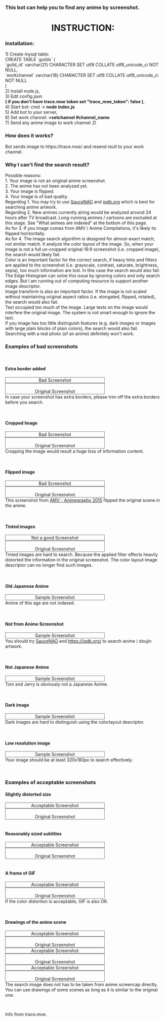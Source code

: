 <h3 style="text-align: left;">This bot can help you to find any anime by screenshot.</h3>
<h1 style="text-align: center;">INSTRUCTION:</h1>
<p>
<h3>Installation: <br></h3>
1) Create mysql table:  <br>
CREATE TABLE `guilds` (<br>
  `guild_id` varchar(21) CHARACTER SET utf8 COLLATE utf8_unicode_ci NOT NULL,<br>
  `workchannel` varchar(18) CHARACTER SET utf8 COLLATE utf8_unicode_ci NOT NULL<br>
)<br>
2) Install node.js,<br>
3) Edit config.json <b><br>( if you don't have trace.moe token set "trace_moe_token": false )</b>,<br>
4) Start bot: cmd -> <b>node index.js</b><br>
5) Add bot to your server,<br>
6) Set work channel: <b>+setchannel #channel_name</b><br>
7) Send any anime image to work channel ;D<br>
</p>
<p><h3>How does it works?</h3>
Bot sends image to https://trace.moe/ and resend reult to your work channel.
<p>
<p>
<h3>Why I can't find the search result?</h3>
Possible reasons:<br>
1. Your image is not an original anime screenshot.<br>
2. The anime has not been analyzed yet. <br>
3. Your image is flipped. <br>
4. Your image is of bad quality. <br>
Regarding 1. You may try to use <a href="https://saucenao.com/">SauceNAO</a> and <a href="https://iqdb.org/">iqdb.org</a> which is best for searching anime artwork.<br>
Regarding 2. New animes currently airing would be analyzed around 24 hours after TV broadcast. Long-running animes / cartoons are excluded at this stage. See "What animes are indexed" at the bottom of this page.<br>
As for 3. If you image comes from AMV / Anime Compilations, it's likely its flipped horizontally.<br>
As for 4. The image search algorithm is designed for almost-exact match, not similar match. It analyze the color layout of the image. So, when your image is not a full un-cropped original 16:9 screenshot (i.e. cropped image), the search would likely fail. <br>
Color is an important factor for the correct search, if heavy tints and filters are applied to the screenshot (i.e. grayscale, contrast, saturate, brightness, sepia), too much information are lost. In this case the search would also fail. The Edge Histogram can solve this issue by ignoring colors and only search edges. But I am running out of computing resource to support another image descriptor.<br>
Image transform is also an important factor. If the image is not scaled without maintaining original aspect ratios (i.e. elongated, flipped, rotated), the search would also fail.<br>
Text occupied too much of the image. Large texts on the image would interfere the original image. The system is not smart enough to ignore the text.<br>
If you image has too little distinguish features (e.g. dark images or images with large plain blocks of plain colors), the search would also fail.<br>
Searching with a real photo (of an anime) definitely won't work.<br>
</p>
<h3>Examples of bad screenshots</h3>
<br>
<h4>Extra border added</h4>
<div style="float:left;text-align:center;border:1px #666 solid;width:320px"><img alt="" src="https://trace.moe//img/border-bad.jpg" style="max-width:320px;max-height:180px"><br>Bad Screenshot</div>
<div style="float:left;text-align:center;border:1px #666 solid;width:320px"><img alt="" src="https://trace.moe//img/border-good.jpg" style="float:left;max-width:320px;max-height:180px"><br>Original Screenshot</div>
<p style="clear:both">In case your screenshot has extra borders, please trim off the extra borders before you search.</p>
<br>
<h4>Cropped Image</h4>
<div style="float:left;text-align:center;border:1px #666 solid;width:320px"><img alt="" src="https://trace.moe//img/cropped-bad.jpg" style="max-width:320px;max-height:180px"><br>Bad Screenshot</div>
<div style="float:left;text-align:center;border:1px #666 solid;width:320px"><img alt="" src="https://trace.moe//img/cropped-good.jpg" style="float:left;max-width:320px;max-height:180px"><br>Original Screenshot</div>
<p style="clear:both">Cropping the image would result a huge loss of information content. </p>
<br>
<h4>Flipped image</h4>
<div style="float:left;text-align:center;border:1px #666 solid;width:320px"><img alt="" src="https://trace.moe//img/flipped-bad.jpg" style="max-width:320px;max-height:180px"><br>Bad Screenshot</div>
<div style="float:left;text-align:center;border:1px #666 solid;width:320px"><img alt="" src="https://trace.moe//img/flipped-good.jpg" style="float:left;max-width:320px;max-height:180px"><br>Original Screenshot</div>
<p style="clear:both">This screenshot from <a href="https://www.youtube.com/watch?v=TUoWYoTWcnA&feature=youtu.be&t=2m59s">AMV - Animegraphy 2015</a> flipped the original scene in the anime.</p>
<br>
<h4>Tinted images</h4>
<div style="float:left;text-align:center;border:1px #666 solid;width:320px"><img alt="" src="https://trace.moe//img/tinted-bad.jpg" style="max-width:320px;max-height:180px"><br>Not a good Screenshot</div>
<div style="float:left;text-align:center;border:1px #666 solid;width:320px"><img alt="" src="https://trace.moe//img/tinted-good.jpg" style="float:left;max-width:320px;max-height:180px"><br>Original Screenshot</div>
<p style="clear:both">Tinted images are hard to search. Because the applied filter effects heavily distorted the information in the original screenshot. The color layout image descriptor can no longer find such images.</p>
<br>
<h4>Old Japanese Anime</h4>
<div style="float:left;text-align:center;border:1px #666 solid;width:320px"><img alt="" src="https://trace.moe//img/old-bad.jpg" style="max-width:320px;max-height:180px"><br>Sample Screenshot</div>
<p style="clear:both">Anime of this age are not indexed.</p>
<br>
<h4>Not from Anime Screenshot</h4>
<div style="float:left;text-align:center;border:1px #666 solid;width:320px"><img alt="" src="https://trace.moe//img/notanime-bad.jpg" style="max-width:320px;max-height:180px"><br>Sample Screenshot</div>
<p style="clear:both">You should try <a href="https://saucenao.com/">SauceNAO</a> and <a href="https://iqdb.org/">https://iqdb.org/</a> to search anime / doujin artwork.</p>
<br>
<h4>Not Japanese Anime</h4>
<div style="float:left;text-align:center;border:1px #666 solid;width:320px"><img alt="" src="https://trace.moe//img/nonjapanese-bad.jpg" style="max-width:320px;max-height:180px"><br>Sample Screenshot</div>
<p style="clear:both">Tom and Jerry is obviously not a Japanese Anime.</p>
<br>
<h4>Dark image</h4>
<div style="float:left;text-align:center;border:1px #666 solid;width:320px"><img alt="" src="https://trace.moe//img/dark-bad.jpg" style="max-width:320px;max-height:180px"><br>Sample Screenshot</div>
<p style="clear:both">Dark images are hard to distinguish using the colorlayout descriptor.</p>
<br>
<h4>Low resolution image</h4>
<div style="float:left;text-align:center;border:1px #666 solid;width:320px"><img alt="" src="https://trace.moe//img/lowres-bad.jpg" style="max-width:320px;max-height:180px"><br>Sample Screenshot</div>
<p style="clear:both">Your image should be at least 320x180px to search effectively.</p>
<br>
<h3>Examples of acceptable screenshots</h3>
<h4>Slightly distorted size</h4>
<div style="float:left;text-align:center;border:1px #666 solid;width:320px"><img alt="" src="https://trace.moe//img/distorted-bad.jpg" style="max-width:320px;max-height:180px"><br>Acceptable Screenshot</div>
<div style="float:left;text-align:center;border:1px #666 solid;width:320px"><img alt="" src="https://trace.moe//img/distorted-good.jpg" style="float:left;max-width:320px;max-height:180px"><br>Original Screenshot</div>
<p style="clear:both"></p>
<br>
<h4>Reasonably sized subtitles</h4>
<div style="float:left;text-align:center;border:1px #666 solid;width:320px"><img alt="" src="https://trace.moe//img/subtitles-bad.jpg" style="max-width:320px;max-height:180px"><br>Acceptable Screenshot</div>
<div style="float:left;text-align:center;border:1px #666 solid;width:320px"><img alt="" src="https://trace.moe//img/subtitles-good.jpg" style="float:left;max-width:320px;max-height:180px"><br>Original Screenshot</div>
<p style="clear:both"></p>
<br>
<h4>A frame of GIF</h4>
<div style="float:left;text-align:center;border:1px #666 solid;width:320px"><img alt="" src="https://trace.moe//img/gif-bad.jpg" style="max-width:320px;max-height:180px"><br>Acceptable Screenshot</div>
<div style="float:left;text-align:center;border:1px #666 solid;width:320px"><img alt="" src="https://trace.moe//img/gif-good.jpg" style="float:left;max-width:320px;max-height:180px"><br>Original Screenshot</div>
<p style="clear:both">If the color distortion is acceptable, GIF is also OK. </p>
<br>
<h4>Drawings of the anime scene</h4>
<div style="float:left;text-align:center;border:1px #666 solid;width:320px"><img alt="" src="https://trace.moe//img/draw-bad.jpg" style="max-width:320px;max-height:180px"><br>Acceptable Screenshot</div>
<div style="float:left;text-align:center;border:1px #666 solid;width:320px"><img alt="" src="https://trace.moe//img/draw-good.jpg" style="float:left;max-width:320px;max-height:180px"><br>Original Screenshot</div>
<div style="float:left;text-align:center;border:1px #666 solid;width:320px"><img alt="" src="https://trace.moe//img/draw2-bad.jpg" style="max-width:320px;max-height:180px"><br>Acceptable Screenshot</div>
<div style="float:left;text-align:center;border:1px #666 solid;width:320px"><img alt="" src="https://trace.moe//img/draw2-good.jpg" style="float:left;max-width:320px;max-height:180px"><br>Original Screenshot</div>
<div style="float:left;text-align:center;border:1px #666 solid;width:320px"><img alt="" src="https://trace.moe//img/draw3-bad.jpg" style="max-width:320px;max-height:180px"><br>Acceptable Screenshot</div>
<div style="float:left;text-align:center;border:1px #666 solid;width:320px"><img alt="" src="https://trace.moe//img/draw3-good.jpg" style="float:left;max-width:320px;max-height:180px"><br>Original Screenshot</div><br>
<p style="clear:both">The search image does not has to be taken from anime screencap directly. You can use drawings of some scenes as long as it is similar to the original one.</p>
<br>
<p>Info from trace.moe.</p>

